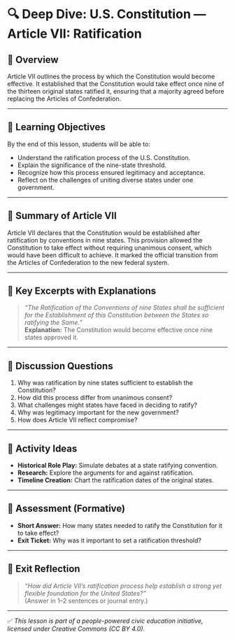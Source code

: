 # 🔍 Deep Dive: U.S. Constitution — Article VII: Ratification

## 🧭 Overview

Article VII outlines the process by which the Constitution would become effective. It established that the Constitution would take effect once nine of the thirteen original states ratified it, ensuring that a majority agreed before replacing the Articles of Confederation.

---

## 🎯 Learning Objectives

By the end of this lesson, students will be able to:  
- Understand the ratification process of the U.S. Constitution.  
- Explain the significance of the nine-state threshold.  
- Recognize how this process ensured legitimacy and acceptance.  
- Reflect on the challenges of uniting diverse states under one government.

---

## 📘 Summary of Article VII

Article VII declares that the Constitution would be established after ratification by conventions in nine states. This provision allowed the Constitution to take effect without requiring unanimous consent, which would have been difficult to achieve. It marked the official transition from the Articles of Confederation to the new federal system.

---

## 📖 Key Excerpts with Explanations

> *“The Ratification of the Conventions of nine States shall be sufficient for the Establishment of this Constitution between the States so ratifying the Same.”*  
**Explanation:** The Constitution would become effective once nine states approved it.

---

## 💬 Discussion Questions

1. Why was ratification by nine states sufficient to establish the Constitution?  
2. How did this process differ from unanimous consent?  
3. What challenges might states have faced in deciding to ratify?  
4. Why was legitimacy important for the new government?  
5. How does Article VII reflect compromise?

---

## 🧪 Activity Ideas

- **Historical Role Play:** Simulate debates at a state ratifying convention.  
- **Research:** Explore the arguments for and against ratification.  
- **Timeline Creation:** Chart the ratification dates of the original states.

---

## 📎 Assessment (Formative)

- **Short Answer:** How many states needed to ratify the Constitution for it to take effect?  
- **Exit Ticket:** Why was it important to set a ratification threshold?

---

## 🏁 Exit Reflection

> *“How did Article VII’s ratification process help establish a strong yet flexible foundation for the United States?”*  
(Answer in 1–2 sentences or journal entry.)

---

✅ *This lesson is part of a people-powered civic education initiative, licensed under Creative Commons (CC BY 4.0).*
